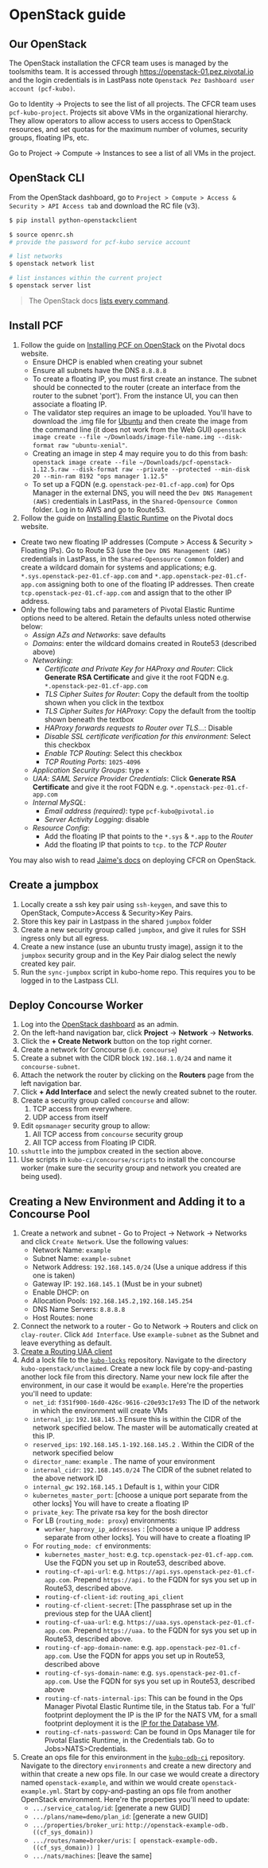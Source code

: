 # OpenStack guide

## Our OpenStack

The OpenStack installation the CFCR team uses is managed by the toolsmiths team. It is accessed through https://openstack-01.pez.pivotal.io and the login credentials is in LastPass note `Openstack Pez Dashboard user account (pcf-kubo)`.

Go to Identity -> Projects to see the list of all projects. The CFCR team uses `pcf-kubo-project`. Projects sit above VMs in the organizational hierarchy. They allow operators to allow access to users access to OpenStack resources, and set quotas for the maximum number of volumes, security groups, floating IPs, etc.

Go to Project -> Compute -> Instances to see a list of all VMs in the project.

## OpenStack CLI

From the OpenStack dashboard, go to `Project > Compute > Access & Security > API Access tab` and download the RC file (v3).

```bash
$ pip install python-openstackclient

$ source openrc.sh
# provide the password for pcf-kubo service account

# list networks
$ openstack network list

# list instances within the current project
$ openstack server list
```

> The OpenStack docs [lists every command](https://docs.openstack.org/python-openstackclient/latest/cli/command-list.html).

## Install PCF

1. Follow the guide on [Installing PCF on OpenStack](https://docs.pivotal.io/pivotalcf/1-12/customizing/openstack.html) on the Pivotal docs website.
   - Ensure DHCP is enabled when creating your subnet
   - Ensure all subnets have the DNS `8.8.8.8`
   - To create a floating IP, you must first create an instance.  The subnet should be connected to the router (create an interface from the router to the subnet 'port').  From the instance UI, you can then associate a floating IP.
   - The validator step requires an image to be uploaded. You'll have to download the .img file for [Ubuntu](https://docs.openstack.org/image-guide/obtain-images.html) and then create the image from the command line (it does not work from the Web GUI) `openstack image create --file ~/Downloads/image-file-name.img --disk-format raw "ubuntu-xenial"`.
   - Creating an image in step 4 may require you to do this from bash: `openstack image create --file ~/Downloads/pcf-openstack-1.12.5.raw --disk-format raw --private --protected --min-disk 20 --min-ram 8192 "ops manager 1.12.5"`
   - To set up a FQDN (e.g. `openstack-pez-01.cf-app.com`) for Ops Manager in the external DNS, you will need the `Dev DNS Management (AWS)` credentials in LastPass, in the `Shared-Opensource Common` folder.  Log in to AWS and go to Route53.
1. Follow the guide on [Installing Elastic Runtime](https://docs.pivotal.io/pivotalcf/1-12/customizing/openstack-er-config.html) on the Pivotal docs website.
  - Create two new floating IP addresses (Compute > Access & Security > Floating IPs).  Go to Route 53 (use the `Dev DNS Management (AWS)` credentials in LastPass, in the `Shared-Opensource Common` folder) and create a wildcard domain for systems and applications; e.g. `*.sys.openstack-pez-01.cf-app.com` and `*.app.openstack-pez-01.cf-app.com` assigning both to one of the floating IP addresses.  Then create `tcp.openstack-pez-01.cf-app.com` and assign that to the other IP address.
  - Only the following tabs and parameters of Pivotal Elastic Runtime options need to be altered.  Retain the defaults unless noted otherwise below:
    - _Assign AZs and Networks_: save defaults
    - _Domains_: enter the wildcard domains created in Route53 (described above)
    - _Networking_:
      - _Certificate and Private Key for HAProxy and Router_: Click __Generate RSA Certificate__ and give it the root FQDN e.g. `*.openstack-pez-01.cf-app.com`
      - _TLS Cipher Suites for Router_: Copy the default from the tooltip shown when you click in the textbox
      - _TLS Cipher Suites for HAProxy_: Copy the default from the tooltip shown beneath the textbox
      - _HAProxy forwards requests to Router over TLS..._: Disable
      - _Disable SSL certificate verification for this environment_: Select this checkbox
      - _Enable TCP Routing_: Select this checkbox
      - _TCP Routing Ports_: `1025-4096`
    - _Application Security Groups_: type `x`
    - _UAA_: _SAML Service Provider Credentials_: Click __Generate RSA Certificate__ and give it the root FQDN e.g. `*.openstack-pez-01.cf-app.com`
    - _Internal MySQL_:
      - _Email address (required)_: type `pcf-kubo@pivotal.io`
      - _Server Activity Logging_: disable
    - _Resource Config_:
      - Add the floating IP that points to the `*.sys` & `*.app` to the _Router_
      - Add the floating IP that points to `tcp.` to the _TCP Router_
      
You may also wish to read [Jaime's docs](https://docs.google.com/document/d/1PCnr4Lf0Y09OhW0yzPerorNrMPZQ7mAzA8vZNPd0oRU/edit#) on deploying CFCR on OpenStack.

## Create a jumpbox

1. Locally create a ssh key pair using `ssh-keygen`, and save this to OpenStack, Compute>Access & Security>Key Pairs.
1. Store this key pair in Lastpass in the shared `jumpbox` folder
1. Create a new security group called `jumpbox`, and give it rules for SSH ingress only but all egress.
1. Create a new instance (use an ubuntu trusty image), assign it to the `jumpbox` security group and in the Key Pair dialog select the newly created key pair.
1. Run the `sync-jumpbox` script in kubo-home repo.  This requires you to be logged in to the Lastpass CLI.

## Deploy Concourse Worker

1. Log into the [OpenStack dashboard](https://openstack-01.pez.pivotal.io) as an admin.
1. On the left-hand navigation bar, click **Project** &rarr; **Network** &rarr; **Networks**.
1. Click the **+ Create Network** button on the top right corner.
1. Create a network for Concourse (i.e. `concourse`)
1. Create a subnet with the CIDR block `192.168.1.0/24` and name it `concourse-subnet`.
1. Attach the network the router by clicking on the **Routers** page from the left navigation bar.
1. Click **+ Add Interface** and select the newly created subnet to the router.
1. Create a security group called `concourse` and allow: 
    1. TCP access from everywhere.
    1. UDP access from itself
1. Edit `opsmanager` security group to allow:
    1. All TCP access from `concourse` security group
    1. All TCP access from Floating IP CIDR.
1. `sshuttle` into the jumpbox created in the section above.
1. Use scripts in `kubo-ci/concourse/scripts` to install the concourse worker (make sure the security group and network you created are being used).

## Creating a New Environment and Adding it to a Concourse Pool

1. Create a network and subnet - Go to Project -> Network -> Networks and click `Create Network`. Use the following values:
    * Network Name:  `example`
    * Subnet Name:  `example-subnet`
    * Network Address: `192.168.145.0/24` (Use a unique address if this one is taken)
    * Gateway IP: `192.168.145.1` (Must be in your subnet)
    * Enable DHCP: on
    * Allocation Pools: `192.168.145.2,192.168.145.254`
    * DNS Name Servers: `8.8.8.8`
    * Host Routes: none
1. Connect the network to a router - Go to Network -> Routers and click on `clay-router`. Click `Add Interface`. Use `example-subnet` as the Subnet and leave everything as default.
1. [Create a Routing UAA client](https://docs-cfcr.cfapps.io/installing/cf-routing/#step-2-create-a-routing-uaa-client)
1. Add a lock file to the [`kubo-locks`](https://github.com/pivotal-cf-experimental/kubo-locks) repository. Navigate to the directory `kubo-openstack/unclaimed`. Create a new lock file by copy-and-pasting another lock file from this directory. Name your new lock file after the environment, in our case it would be `example`. Here're the properties you'll need to update:
    * `net_id`: `f351f900-16d0-426c-9616-c20e93c17e93` The ID of the network in which the environment will create VMs
    * `internal_ip`: `192.168.145.3` Ensure this is within the CIDR of the network specified below.  The master will be automatically created at this IP.
    * `reserved_ips`: `192.168.145.1-192.168.145.2` . Within the CIDR of the network specified below
    * `director_name`: `example` .  The name of your environment
    * `internal_cidr`: `192.168.145.0/24` The CIDR of the subnet related to the above network ID
    * `internal_gw`: `192.168.145.1` Default is `1`, within your CIDR
    * `kubernetes_master_port`: [choose a unique port separate from the other locks] You will have to create a floating IP
    * `private_key`: The private rsa key for the bosh director
    * For LB (`routing_mode: proxy`) environments:
        * `worker_haproxy_ip_addresses` : [choose a unique IP address separate from other locks]. You will have to create a floating IP
    * For `routing_mode: cf` environments:
        * `kubernetes_master_host`: e.g. `tcp.openstack-pez-01.cf-app.com`. Use the FQDN you set up in Route53, described above.
        * `routing-cf-api-url`: e.g. `https://api.sys.openstack-pez-01.cf-app.com`. Prepend `https://api.` to the FQDN for sys you set up in Route53, described above.
        * `routing-cf-client-id`: `routing_api_client`
        * `routing-cf-client-secret`: [The passphrase set up in the previous step for the UAA client]
        * `routing-cf-uaa-url`: e.g. `https://uaa.sys.openstack-pez-01.cf-app.com`. Prepend `https://uaa.` to the FQDN for sys you set up in Route53, described above.
        * `routing-cf-app-domain-name`: e.g. `app.openstack-pez-01.cf-app.com`. Use the FQDN for apps you set up in Route53, described above
        * `routing-cf-sys-domain-name`: e.g. `sys.openstack-pez-01.cf-app.com`. Use the FQDN for sys you set up in Route53, described above
        * `routing-cf-nats-internal-ips`: This can be found in the Ops Manager Pivotal Elastic Runtime tile, in the Status tab. For a 'full' footprint deployment the IP is the IP for the NATS VM, for a small footprint deployment it is the [IP for the Database VM](https://docs.pivotal.io/pivotalcf/1-12/customizing/small-footprint.html).
        * `routing-cf-nats-password`: Can be found in Ops Manager tile for Pivotal Elastic Runtime, in the Credentials tab.  Go to Jobs>NATS>Credentials.
1. Create an ops file for this environment in the [`kubo-odb-ci`](https://github.com/pivotal-cf-experimental/kubo-odb-ci) repository. Navigate to the directory `environments` and create a new directory and within that create a new ops file. In our case we would create a directory named `openstack-example`, and within we would create `openstack-example.yml`. Start by copy-and-pasting an ops file from another OpenStack environment. Here're the properties you'll need to update:
    * `.../service_catalog/id`: [generate a new GUID]
    * `.../plans/name=demo/plan_id`: [generate a new GUID]
    * `.../properties/broker_uri`: `http://openstack-example-odb.((cf_sys_domain))`
    * `.../routes/name=broker/uris`: `[ openstack-example-odb.((cf_sys_domain)) ]`
    * `.../nats/machines`: [leave the same]
